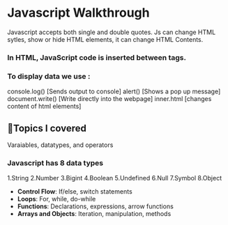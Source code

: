 # Javascript Walkthrough

Javascript accepts both single and double quotes. Js can change HTML sytles, show or hide HTML elements, 
it can change HTML Contents.
### In HTML, JavaScript code is inserted between <script> and </script> tags.
 ### To display data we use :
 console.log()    [Sends output to console]
 alert()          [Shows a pop up message]
 document.write() [Write directly into the webpage]
inner.html        [changes content of html elements]

## 🧠Topics I covered
Varaiables, datatypes, and operators
### Javascript has 8 data types 
1.String
2.Number
3.Bigint
4.Boolean
5.Undefined
6.Null
7.Symbol
8.Object


- **Control Flow**: If/else, switch statements
- **Loops**: For, while, do-while
- **Functions**: Declarations, expressions, arrow functions
- **Arrays and Objects**: Iteration, manipulation, methods

